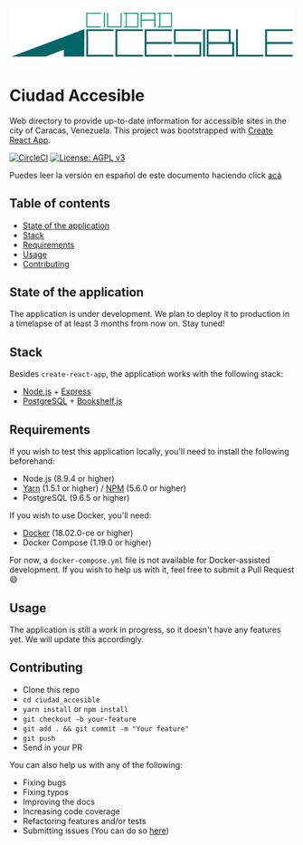 ![Ciudad Accesible logo](https://raw.githubusercontent.com/en-plural/ciudad-accesible/master/public/ciudad-accesible-logo.png)

# Ciudad Accesible

Web directory to provide up-to-date information for accessible sites in the city of Caracas, Venezuela. This project was bootstrapped with [Create React App](https://github.com/facebook/create-react-app).

[![CircleCI](https://circleci.com/gh/en-plural/ciudad-accesible.svg?style=svg)](https://circleci.com/gh/en-plural/ciudad-accesible)
[![License: AGPL v3](https://img.shields.io/badge/License-AGPL%20v3-blue.svg)](http://www.gnu.org/licenses/agpl-3.0)

Puedes leer la versión en español de este documento haciendo click [acá](./README.es.md)

## Table of contents

* [State of the application](#state-of-the-application)
* [Stack](#stack)
* [Requirements](#requirements)
* [Usage](#usage)
* [Contributing](#contributing)

## State of the application

The application is under development. We plan to deploy it to production in a timelapse of at least 3 months from now on. Stay tuned!

## Stack

Besides `create-react-app`, the application works with the following stack:

* [Node.js](https://nodejs.org/en/) + [Express](https://expressjs.com/)
* [PostgreSQL](https://www.postgresql.org/) + [Bookshelf.js](http://bookshelfjs.org/)

## Requirements

If you wish to test this application locally, you'll need to install the following beforehand:

* Node.js (8.9.4 or higher)
* [Yarn](https://yarnpkg.com/en/) (1.5.1 or higher) / [NPM](https://www.npmjs.com/) (5.6.0 or higher)
* PostgreSQL (9.6.5 or higher)

If you wish to use Docker, you'll need:

* [Docker](https://www.docker.com/) (18.02.0-ce or higher)
* Docker Compose (1.19.0 or higher)

For now, a `docker-compose.yml` file is not available for Docker-assisted development. If you wish to help us with it, feel free to submit a Pull Request :smile:

## Usage

The application is still a work in progress, so it doesn't have any features yet. We will update this accordingly.

## Contributing

* Clone this repo
* `cd ciudad_accesible`
* `yarn install` or `npm install`
* `git checkout -b your-feature`
* `git add . && git commit -m "Your feature"`
* `git push`
* Send in your PR

You can also help us with any of the following:

* Fixing bugs
* Fixing typos
* Improving the docs
* Increasing code coverage
* Refactoring features and/or tests
* Submitting issues (You can do so [here](https://github.com/en-plural/ciudad-accesible/issues))
